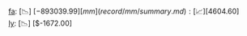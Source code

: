 [fa](record/fa/summary.md): [📉] [$-893039.99]  
[mm](record/mm/summary.md): [📈] [$4604.60]  
[ly](record/ly/summary.md): [📉] [$-1672.00]  

